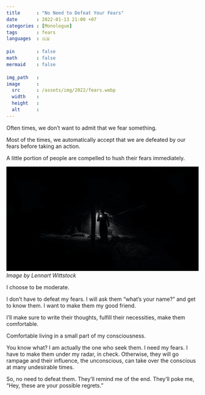 ```yaml
---
title      : "No Need to Defeat Your Fears"
date       : 2022-01-13 21:00 +07
categories : [Monologue]
tags       : fears
languages  : 🇬🇧

pin        : false
math       : false
mermaid    : false

img_path   : 
image      :
  src      : /assets/img/2022/fears.webp
  width    : 
  height   : 
  alt      : 
---
```

<!-- POST -->

Often times, we don’t want to admit that we fear something.

Most of the times, we automatically accept that we are defeated by our fears before taking an action.

A little portion of people are compelled to hush their fears immediately.

![fears](/assets/img/2022/fears.webp)
_Image by Lennart Wittstock_

I choose to be moderate.

I don’t have to defeat my fears. I will ask them “what’s your name?” and get to know them. I want to make them my good friend.

I’ll make sure to write their thoughts, fulfill their necessities, make them comfortable.

Comfortable living in a small part of my consciousness.

You know what? I am actually the one who seek them. I need my fears. I have to make them under my radar, in check. Otherwise, they will go rampage and their influence, the unconscious, can take over the conscious at many undesirable times.

So, no need to defeat them. They’ll remind me of the end. They’ll poke me, “Hey, these are your possible regrets.”
